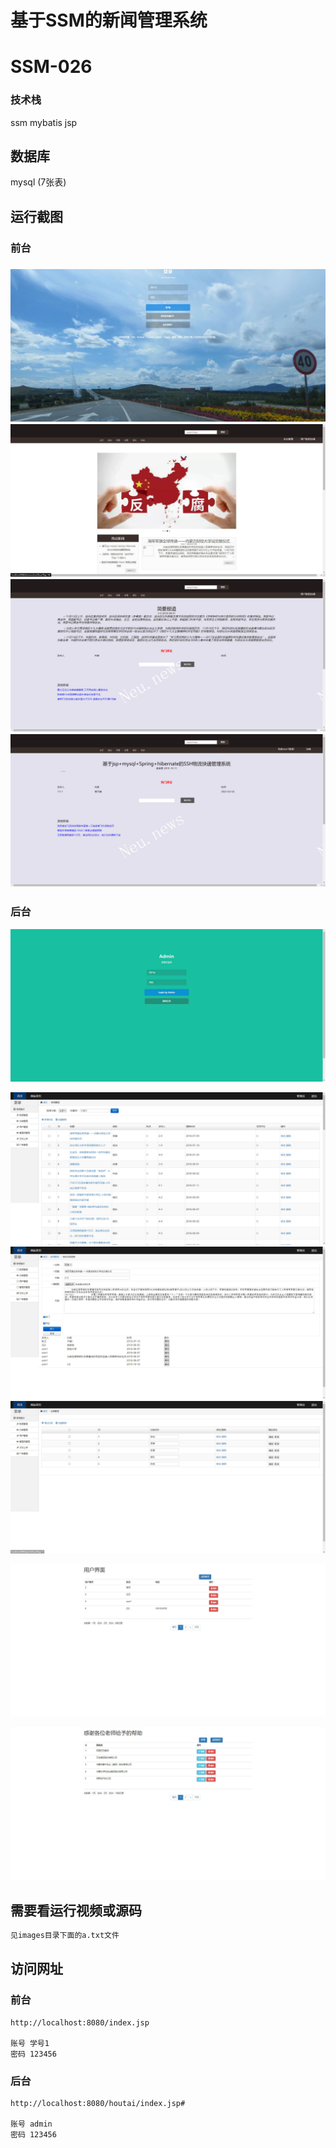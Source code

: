 # 基于SSM的新闻管理系统

# SSM-026

### 技术栈

ssm mybatis jsp

## 数据库

mysql (7张表)



## 运行截图

### 前台

### ![1688642409609](./images/1.jpg)![1688642431528](./images/2.jpg)![1688642440164](./images/3.jpg)![1688642449861](./images/4.jpg)

### 后台

![1688642488417](./images/5.jpg)

![1688642512574](./images/6.jpg)![1688642534905](./images/7.jpg)![1688642549057](./images/8.jpg)

![1688642565881](./images/9.jpg)

![1688642565881](./images/10.jpg)





### 

## 需要看运行视频或源码

```html
见images目录下面的a.txt文件
```



## 访问网址

### 前台

```
http://localhost:8080/index.jsp

账号 学号1
密码 123456
```

### 后台

```
http://localhost:8080/houtai/index.jsp#

账号 admin
密码 123456
```
